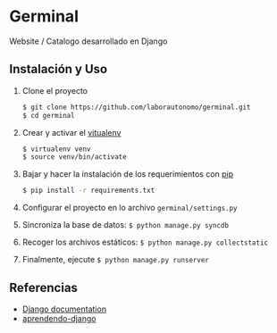 Germinal
========

Website / Catalogo desarrollado en Django

Instalación y Uso
-----------------

1. Clone el proyecto

    ``` sh
    $ git clone https://github.com/laborautonomo/germinal.git
    $ cd germinal
    ``` 

2. Crear y activar el [vitualenv](http://pypi.python.org/pypi/virtualenv)

    ``` sh
    $ virtualenv venv
    $ source venv/bin/activate
    ``` 

3. Bajar y hacer la instalación de los requerimientos con [pip](http://pypi.python.org/pypi/pip)

    ``` sh
    $ pip install -r requirements.txt
    ```

4. Configurar el proyecto en lo archivo `germinal/settings.py`

5. Sincroniza la base de datos: `$ python manage.py syncdb`

6. Recoger los archivos estáticos: `$ python manage.py collectstatic`

7. Finalmente, ejecute `$ python manage.py runserver`


Referencias
-----------

* [Django documentation](https://docs.djangoproject.com/en/1.6/)
* [aprendendo-django](https://github.com/marinho/aprendendo-django)